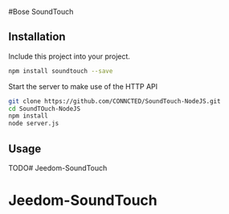 #Bose SoundTouch

## Installation
Include this project into your project. 
```bash
npm install soundtouch --save
```
Start the server to make use of the HTTP API
```bash
git clone https://github.com/CONNCTED/SoundTouch-NodeJS.git
cd SoundTOuch-NodeJS
npm install
node server.js
```

## Usage
TODO# Jeedom-SoundTouch
# Jeedom-SoundTouch
